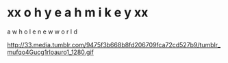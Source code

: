 # xx   o h y e a h m i k e y   xx
 a    w h o l e     n e w       w o r l d



http://33.media.tumblr.com/9475f3b668b8fd206709fca72cd527b9/tumblr_mufqo4Gucg1rloauro1_1280.gif
